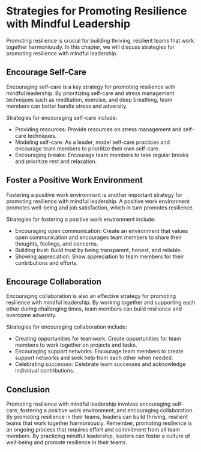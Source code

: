 Strategies for Promoting Resilience with Mindful Leadership
====================================================================================================================

Promoting resilience is crucial for building thriving, resilient teams that work together harmoniously. In this chapter, we will discuss strategies for promoting resilience with mindful leadership.

Encourage Self-Care
-------------------

Encouraging self-care is a key strategy for promoting resilience with mindful leadership. By prioritizing self-care and stress management techniques such as meditation, exercise, and deep breathing, team members can better handle stress and adversity.

Strategies for encouraging self-care include:

* Providing resources: Provide resources on stress management and self-care techniques.
* Modeling self-care: As a leader, model self-care practices and encourage team members to prioritize their own self-care.
* Encouraging breaks: Encourage team members to take regular breaks and prioritize rest and relaxation.

Foster a Positive Work Environment
----------------------------------

Fostering a positive work environment is another important strategy for promoting resilience with mindful leadership. A positive work environment promotes well-being and job satisfaction, which in turn promotes resilience.

Strategies for fostering a positive work environment include:

* Encouraging open communication: Create an environment that values open communication and encourages team members to share their thoughts, feelings, and concerns.
* Building trust: Build trust by being transparent, honest, and reliable.
* Showing appreciation: Show appreciation to team members for their contributions and efforts.

Encourage Collaboration
-----------------------

Encouraging collaboration is also an effective strategy for promoting resilience with mindful leadership. By working together and supporting each other during challenging times, team members can build resilience and overcome adversity.

Strategies for encouraging collaboration include:

* Creating opportunities for teamwork: Create opportunities for team members to work together on projects and tasks.
* Encouraging support networks: Encourage team members to create support networks and seek help from each other when needed.
* Celebrating successes: Celebrate team successes and acknowledge individual contributions.

Conclusion
----------

Promoting resilience with mindful leadership involves encouraging self-care, fostering a positive work environment, and encouraging collaboration. By promoting resilience in their teams, leaders can build thriving, resilient teams that work together harmoniously. Remember, promoting resilience is an ongoing process that requires effort and commitment from all team members. By practicing mindful leadership, leaders can foster a culture of well-being and promote resilience in their teams.
